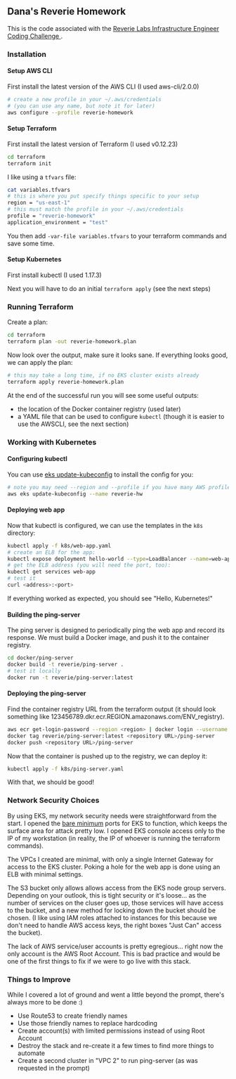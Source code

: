 ## Dana's Reverie Homework

This is the code associated with the [Reverie Labs Infrastructure Engineer Coding Challenge
](https://docs.google.com/document/d/1vDSAmYqN1vCqNFWLdVUkOufRYRE97uT59Lgx-sP1xy4/edit?usp=sharing).

### Installation
#### Setup AWS CLI

First install the latest version of the AWS CLI
(I used aws-cli/2.0.0)

```bash
# create a new profile in your ~/.aws/credentials
# (you can use any name, but note it for later)
aws configure --profile reverie-homework
```

#### Setup Terraform

First install the latest version of Terraform
(I used v0.12.23)

```bash
cd terraform
terraform init
```

I like using a `tfvars` file:
```bash
cat variables.tfvars
# this is where you put specify things specific to your setup
region = "us-east-1"
# this must match the profile in your ~/.aws/credentials
profile = "reverie-homework"
application_environment = "test"
```

You then add `-var-file variables.tfvars` to your terraform commands and save some time.

#### Setup Kubernetes

First install kubectl
(I used 1.17.3)

Next you will have to do an initial `terraform apply` (see the next steps)


### Running Terraform

Create a plan:

```bash
cd terraform
terraform plan -out reverie-homework.plan
```

Now look over the output, make sure it looks sane.
If everything looks good, we can apply the plan:

```bash
# this may take a long time, if no EKS cluster exists already
terraform apply reverie-homework.plan
```

At the end of the successful run you will see some useful outputs:
* the location of the Docker container registry (used later)
* a YAML file that can be used to configure `kubectl` (though it is easier to use the AWSCLI, see the next section)


### Working with Kubernetes

#### Configuring kubectl

You can use [eks update-kubeconfig](https://docs.aws.amazon.com/cli/latest/reference/eks/update-kubeconfig.html) to install the config for you:

```bash
# note you may need --region and --profile if you have many AWS profiles
aws eks update-kubeconfig --name reverie-hw
```

#### Deploying web app

Now that kubectl is configured, we can use the templates in the `k8s` directory:

```bash
kubectl apply -f k8s/web-app.yaml
# create an ELB for the app:
kubectl expose deployment hello-world --type=LoadBalancer --name=web-app
# get the ELB address (you will need the port, too):
kubectl get services web-app
# test it
curl <address>:<port>
```
If everything worked as expected, you should see "Hello, Kubernetes!"


#### Building the ping-server

The ping server is designed to periodically ping the web app and record its response.
We must build a Docker image, and push it to the container registry.

```bash
cd docker/ping-server
docker build -t reverie/ping-server .
# test it locally
docker run -t reverie/ping-server:latest
```

#### Deploying the ping-server

Find the container registry URL from the terraform output (it should look something like 123456789.dkr.ecr.REGION.amazonaws.com/ENV_registry).

```bash
aws ecr get-login-password --region <region> | docker login --username AWS --password-stdin <repository URL>
docker tag reverie/ping-server:latest <repository URL>/ping-server
docker push <repository URL>/ping-server
```

Now that the container is pushed up to the registry, we can deploy it:

```bash
kubectl apply -f k8s/ping-server.yaml
```

With that, we should be good!


### Network Security Choices

By using EKS, my network security needs were straightforward from the start.
I opened the [bare minimum](https://docs.aws.amazon.com/eks/latest/userguide/sec-group-reqs.html) ports for EKS to function, which keeps the surface area for attack pretty low.
I opened EKS console access only to the IP of my workstation (in reality, the IP of whoever is running the terraform commands).

The VPCs I created are minimal, with only a single Internet Gateway for access to the EKS cluster.
Poking a hole for the web app is done using an ELB with minimal settings.

The S3 bucket only allows allows access from the EKS node group servers.
Depending on your outlook, this is tight security or it's loose... as the number of services on the cluser goes up, those services will have access to the bucket, and a new method for locking down the bucket should be chosen.
(I like using IAM roles attached to instances for this because we don't need to handle AWS access keys, the right boxes "Just Can" access the bucket).

The lack of AWS service/user accounts is pretty egregious... right now the only account is the AWS Root Account.
This is bad practice and would be one of the first things to fix if we were to go live with this stack.


### Things to Improve

While I covered a lot of ground and went a little beyond the prompt, there's always more to be done :)

* Use Route53 to create friendly names
* Use those friendly names to replace hardcoding
* Create account(s) with limited permissions instead of using Root Account
* Destroy the stack and re-create it a few times to find more things to automate
* Create a second cluster in "VPC 2" to run ping-server (as was requested in the prompt)

